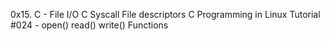 0x15. C - File I/O
C
Syscall
File descriptors
C Programming in Linux Tutorial #024 - open() read() write() Functions
